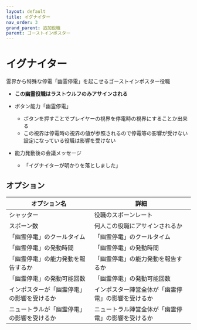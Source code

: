 ```yaml
---
layout: default
title: イグナイター
nav_order: 3
grand_parent: 追加役職
parent: ゴーストインポスター
---
```


# イグナイター

霊界から特殊な停電「幽霊停電」を起こせるゴーストインポスター役職<br>
- **この幽霊役職はラストウルフのみアサインされる**
- ボタン能力「幽霊停電」
  - ボタンを押すことでプレイヤーの視界を停電時の視界にすることか出来る
  - この視界は停電時の視界の値が参照されるので停電等の影響が受けない設定になっている役職は影響を受けない

- 能力発動後の会議メッセージ
  - 「イグナイターが明かりを落としました」

## オプション

|  オプション名 |  詳細  |
| ---- | ---- |
|  シャッター  | 役職のスポーンレート |
|  スポーン数  | 何人この役職にアサインされるか |
| 「幽霊停電」のクールタイム |「幽霊停電」のクールタイム |
| 「幽霊停電」の発動時間 | 「幽霊停電」の発動時間 |
| 「幽霊停電」の能力発動を報告するか |「幽霊停電」の能力発動を報告するか |
| 「幽霊停電」の発動可能回数 | 「幽霊停電」の発動可能回数 |
| インポスターが「幽霊停電」の影響を受けるか | インポスター陣営全体が「幽霊停電」の影響を受けるか |
| ニュートラルが「幽霊停電」の影響を受けるか | ニュートラル陣営全体が「幽霊停電」の影響を受けるか |

